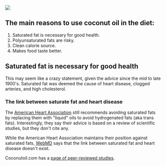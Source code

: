 <div class="row col-md-offset-3 blog-main-img"><img src="/assets/blog/2016/young-coco-on-stem-963.jpg" /></div>

## The main reasons to use coconut oil in the diet:

1. Saturated fat is necessary for good health.
2. Polyunsaturated fats are risky.
3. Clean calorie source.
4. Makes food taste better.

## Saturated fat is necessary for good health

This may seem like a crazy statement, given the advice since the mid to late 1900's. Saturated fat was deemed the cause of heart disease, clogged arteries, and high cholesterol.

### The link between saturate fat and heart disease

The [American Heart Association](http://www.heart.org/HEARTORG/HealthyLiving/HealthyEating/Nutrition/Saturated-Fats_UCM_301110_Article.jsp) still recommends avoiding saturated fats by replacing them with "liquid" oils to avoid hydrogenated fats (aka trans fats). Interestingly, they say their advice is based on a review of scientific studies, but they don't cite any.

While the American Heart Association maintains their position against saturated fats, [WebMD](http://www.webmd.com/heart-disease/news/20140320/dietary-fats-q-a) says that the link between saturated fat and heart disease doesn't exist.

Coconutoil.com has a [page of peer-reviewed studies](http://coconutoil.com/peer_reviewed/).
